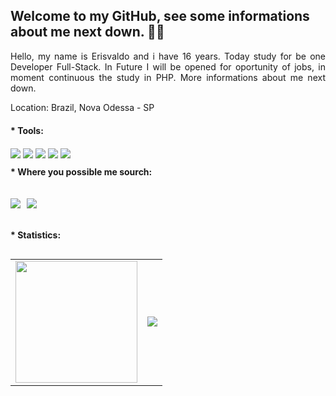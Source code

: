   ## Welcome to my GitHub, see some informations about me next down. 👨‍🦱

<p style="text-align: justify; align: left"> 
    Hello, my name is Erisvaldo and i have 16 years. Today study for be one Developer Full-Stack. In Future I will be opened for oportunity of jobs, in moment continuous the study in PHP. More informations about me next down.
</p>

<p> Location: Brazil, Nova Odessa - SP </p>


<p style="font-weight: bold; margin-top: 20px"> * Tools:</p>


<div style="margin-top: 20px">
<img src="https://img.shields.io/badge/html5-%23E34F26.svg?style=for-the-badge&logo=html5&logoColor=white">
<img src="https://img.shields.io/badge/css3-%231572B6.svg?style=for-the-badge&logo=css3&logoColor=white">
<img src="https://img.shields.io/badge/php-%23777BB4.svg?style=for-the-badge&logo=php&logoColor=white">
  <img src="https://img.shields.io/badge/laravel-%23FF2D20.svg?style=for-the-badge&logo=laravel&logoColor=white">
  <img src="https://img.shields.io/badge/Visual%20Studio%20Code-0078d7.svg?style=for-the-badge&logo=visual-studio-code&logoColor=white)">
</div>
<p style="font-weight: bold; margin-top: 10px"> *  Where you possible me sourch: </p> 

<div style="display:flex; margin-top: 20px">
  
  <a href="https://www.linkedin.com/in/erisvaldo-silva-de-sousa-645119204/" style="margin-right:10px"> <img src="https://img.shields.io/badge/linkedin-%230077B5.svg?style=for-the-badge&logo=linkedin&logoColor=white"> </a>

  <a href="https://www.instagram.com/eris_valdo16/"> <img src="https://img.shields.io/badge/Instagram-%23E4405F.svg?style=for-the-badge&logo=Instagram&logoColor=white"> </a>

 </div>
   
   <p style="font-weight: bold; margin-top: 20px"> * Statistics: </p>
<div style="display: flex">

<table>

  <tr>
    <td><img style="height: 195px" src="https://github-readme-stats.vercel.app/api/top-langs/?username=Erisvaldo15&layout=compact&show_icons=true&title_color=ffffff&icon_color=34abeb&text_color=daf7dc&bg_color=151515"/>
    </td>
    <td ><img src="https://github-readme-stats.vercel.app/api?username=Erisvaldo15&show_icons=true&title_color=ffffff&icon_color=34abeb&text_color=daf7dc&bg_color=151515"/></td>
  </tr>
</table>
</div>


